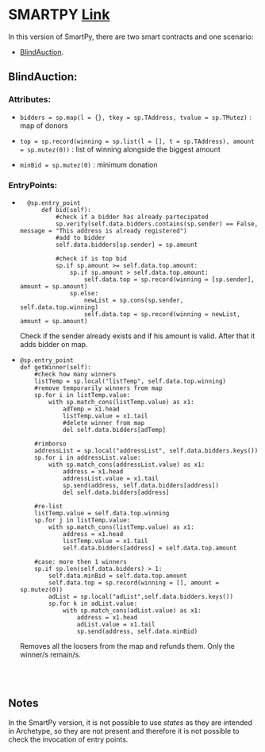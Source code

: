 # SMARTPY [Link](https://github.com/TheMastro-11/LearningTezos/blob/contracts/BlindAuction/SmartPy/BlindAuction.py)
In this version of SmartPy, there are two smart contracts and one scenario:
* [BlindAuction](#blindauction).


## BlindAuction:

### Attributes:

*  `bidders = sp.map(l = {}, tkey = sp.TAddress, tvalue = sp.TMutez)` : map of donors

*  `top = sp.record(winning = sp.list(l = [], t = sp.TAddress), amount = sp.mutez(0))` : list of winning alongside the biggest amount

*  `minBid = sp.mutez(0)` : minimum donation

### EntryPoints:

* ```
    @sp.entry_point
        def bid(self):
            #check if a bidder has already partecipated
            sp.verify(self.data.bidders.contains(sp.sender) == False, message = "This address is already registered")
            #add to bidder
            self.data.bidders[sp.sender] = sp.amount

            #check if is top bid
            sp.if sp.amount >= self.data.top.amount:
                sp.if sp.amount > self.data.top.amount:
                    self.data.top = sp.record(winning = [sp.sender], amount = sp.amount)
                sp.else:
                    newList = sp.cons(sp.sender, self.data.top.winning)
                    self.data.top = sp.record(winning = newList, amount = sp.amount)

    ```
    Check if the sender already exists and if his amount is valid. After that it adds bidder on map.


*   ```
    @sp.entry_point
    def getWinner(self):
        #check how many winners
        listTemp = sp.local("listTemp", self.data.top.winning)
        #remove temporarily winners from map
        sp.for i in listTemp.value:
            with sp.match_cons(listTemp.value) as x1:
                adTemp = x1.head
                listTemp.value = x1.tail
                #delete winner from map
                del self.data.bidders[adTemp]
        
        #rimborso 
        addressList = sp.local("addressList", self.data.bidders.keys())
        sp.for i in addressList.value:
            with sp.match_cons(addressList.value) as x1:
                address = x1.head
                addressList.value = x1.tail
                sp.send(address, self.data.bidders[address])
                del self.data.bidders[address]
                
        #re-list
        listTemp.value = self.data.top.winning
        sp.for j in listTemp.value:
            with sp.match_cons(listTemp.value) as x1:
                address = x1.head
                listTemp.value = x1.tail
                self.data.bidders[address] = self.data.top.amount

        #case: more then 1 winners
        sp.if sp.len(self.data.bidders) > 1:
            self.data.minBid = self.data.top.amount
            self.data.top = sp.record(winning = [], amount = sp.mutez(0))
            adList = sp.local("adList",self.data.bidders.keys())
            sp.for k in adList.value:
                with sp.match_cons(adList.value) as x1:
                    address = x1.head
                    adList.value = x1.tail
                    sp.send(address, self.data.minBid)

    ```
    Removes all the loosers from the map and refunds them. Only the winner/s remain/s.

<br><br>  

## Notes
In the SmartPy version, it is not possible to use *states* as they are intended in Archetype, so they are not present and therefore it is not possible to check the invocation of entry points.
